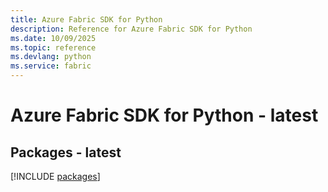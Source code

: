 ```yaml
---
title: Azure Fabric SDK for Python
description: Reference for Azure Fabric SDK for Python
ms.date: 10/09/2025
ms.topic: reference
ms.devlang: python
ms.service: fabric
---
```

# Azure Fabric SDK for Python - latest
## Packages - latest
[!INCLUDE [packages](fabric-index.md)]